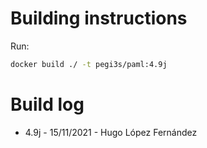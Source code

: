 # Building instructions

Run:

```bash
docker build ./ -t pegi3s/paml:4.9j
```

# Build log

- 4.9j - 15/11/2021 - Hugo López Fernández
